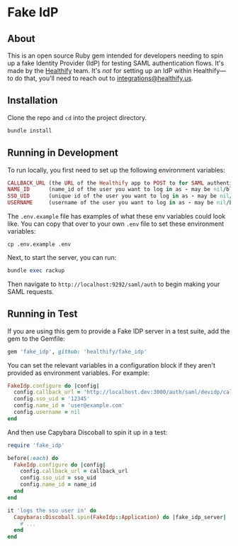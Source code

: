 # Fake IdP

## About

This is an open source Ruby gem intended for developers needing to spin up a fake Identity Provider (IdP) for testing SAML authentication flows. It's made by the [Healthify](http://healthify.us) team. It's _not_ for setting up an IdP within Healthify—to do that, you'll need to reach out to integrations@healthify.us.

## Installation

Clone the repo and `cd` into the project directory.

```ruby
bundle install
```

## Running in Development

To run locally, you first need to set up the following environment variables:

```ruby
CALLBACK_URL (the URL of the Healthify app to POST to for SAML authentication - required)
NAME_ID      (name_id of the user you want to log in as - may be nil/blank)
SSO_UID      (unique id of the user you want to log in as - may be nil/blank)
USERNAME     (username of the user you want to log in as - may be nil/blank)
```

The `.env.example` file has examples of what these env variables could look like.
You can copy that over to your own `.env` file to set these environment variables:

    cp .env.example .env

Next, to start the server, you can run:

```ruby
bundle exec rackup
```

Then navigate to `http://localhost:9292/saml/auth` to begin making your SAML requests.

## Running in Test

If you are using this gem to provide a Fake IDP server in a test suite, add the gem
to the Gemfile:

```ruby
gem 'fake_idp', github: 'healthify/fake_idp'
```

You can set the relevant variables in a configuration block if they aren't provided 
as environment variables. For example:

```ruby
FakeIdp.configure do |config|
  config.callback_url = 'http://localhost.dev:3000/auth/saml/devidp/callback'
  config.sso_uid = '12345'
  config.name_id = 'user@example.com'
  config.username = nil
end
```

And then use Capybara Discoball to spin it up in a test:

```ruby
require 'fake_idp'

before(:each) do
  FakeIdp.configure do |config|
    config.callback_url = callback_url
    config.sso_uid = sso_uid
    config.name_id = name_id
  end
end

it 'logs the sso user in' do
  Capybara::Discoball.spin(FakeIdp::Application) do |fake_idp_server|
    # ...
  end
end
```
